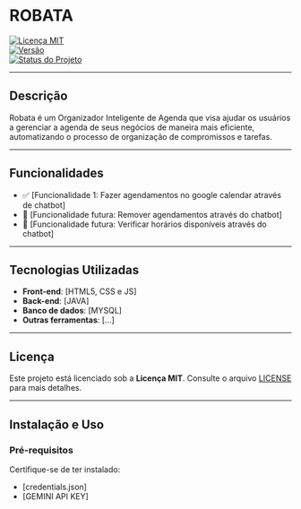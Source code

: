 # **ROBATA**

[![Licença MIT](https://img.shields.io/badge/license-MIT-blue.svg)](https://opensource.org/licenses/MIT)  
[![Versão](https://img.shields.io/badge/version-0.0.4-brightgreen.svg)](https://semver.org/)  
[![Status do Projeto](https://img.shields.io/badge/status-em%20desenvolvimento-yellow.svg)]()

---

## **Descrição**
Robata é um Organizador Inteligente de Agenda que visa ajudar os usuários a gerenciar a agenda de seus negócios de maneira mais eficiente, automatizando o processo de organização de compromissos e tarefas.

---

## **Funcionalidades**
- ✅ [Funcionalidade 1: Fazer agendamentos no google calendar através de chatbot]
- 🚀 [Funcionalidade futura: Remover agendamentos através do chatbot]
- 🚀 [Funcionalidade futura: Verificar horários disponíveis através do chatbot]

---

## **Tecnologias Utilizadas**
- **Front-end**: [HTML5, CSS e JS]
- **Back-end**: [JAVA]
- **Banco de dados**: [MYSQL]
- **Outras ferramentas**: [...]

---

## **Licença**
Este projeto está licenciado sob a **Licença MIT**. Consulte o arquivo [LICENSE](LICENSE) para mais detalhes.

---

## **Instalação e Uso**

### **Pré-requisitos**
Certifique-se de ter instalado:
- [credentials.json]  
- [GEMINI API KEY]
